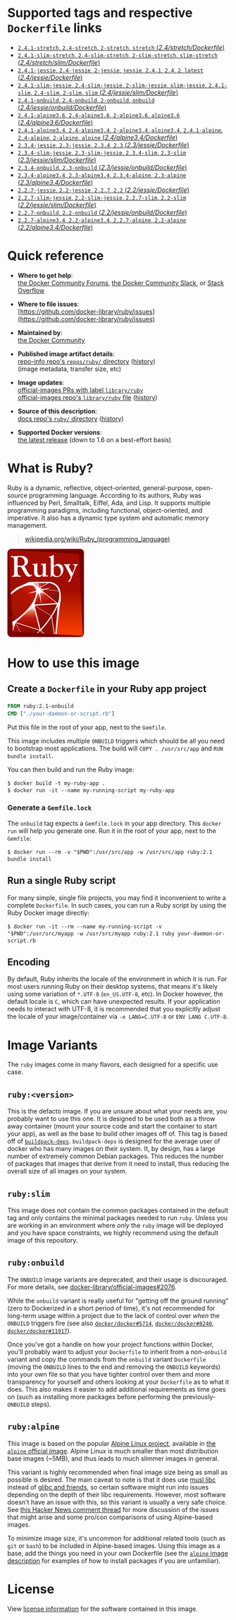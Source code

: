 <!--

********************************************************************************

WARNING:

    DO NOT EDIT "ruby/README.md"

    IT IS AUTO-GENERATED

    (from the other files in "ruby/" combined with a set of templates)

********************************************************************************

-->

# Supported tags and respective `Dockerfile` links

-	[`2.4.1-stretch`, `2.4-stretch`, `2-stretch`, `stretch` (*2.4/stretch/Dockerfile*)](https://github.com/docker-library/ruby/blob/627e55f6a1ec8d63b5c3671e25c70bdae412ef56/2.4/stretch/Dockerfile)
-	[`2.4.1-slim-stretch`, `2.4-slim-stretch`, `2-slim-stretch`, `slim-stretch` (*2.4/stretch/slim/Dockerfile*)](https://github.com/docker-library/ruby/blob/627e55f6a1ec8d63b5c3671e25c70bdae412ef56/2.4/stretch/slim/Dockerfile)
-	[`2.4.1-jessie`, `2.4-jessie`, `2-jessie`, `jessie`, `2.4.1`, `2.4`, `2`, `latest` (*2.4/jessie/Dockerfile*)](https://github.com/docker-library/ruby/blob/627e55f6a1ec8d63b5c3671e25c70bdae412ef56/2.4/jessie/Dockerfile)
-	[`2.4.1-slim-jessie`, `2.4-slim-jessie`, `2-slim-jessie`, `slim-jessie`, `2.4.1-slim`, `2.4-slim`, `2-slim`, `slim` (*2.4/jessie/slim/Dockerfile*)](https://github.com/docker-library/ruby/blob/627e55f6a1ec8d63b5c3671e25c70bdae412ef56/2.4/jessie/slim/Dockerfile)
-	[`2.4.1-onbuild`, `2.4-onbuild`, `2-onbuild`, `onbuild` (*2.4/jessie/onbuild/Dockerfile*)](https://github.com/docker-library/ruby/blob/a6918175fd506b46bf2d8f899f4faa40e72296fb/2.4/jessie/onbuild/Dockerfile)
-	[`2.4.1-alpine3.6`, `2.4-alpine3.6`, `2-alpine3.6`, `alpine3.6` (*2.4/alpine3.6/Dockerfile*)](https://github.com/docker-library/ruby/blob/627e55f6a1ec8d63b5c3671e25c70bdae412ef56/2.4/alpine3.6/Dockerfile)
-	[`2.4.1-alpine3.4`, `2.4-alpine3.4`, `2-alpine3.4`, `alpine3.4`, `2.4.1-alpine`, `2.4-alpine`, `2-alpine`, `alpine` (*2.4/alpine3.4/Dockerfile*)](https://github.com/docker-library/ruby/blob/627e55f6a1ec8d63b5c3671e25c70bdae412ef56/2.4/alpine3.4/Dockerfile)
-	[`2.3.4-jessie`, `2.3-jessie`, `2.3.4`, `2.3` (*2.3/jessie/Dockerfile*)](https://github.com/docker-library/ruby/blob/f9327a002f9f197843829ecccb3aeeec102034d0/2.3/jessie/Dockerfile)
-	[`2.3.4-slim-jessie`, `2.3-slim-jessie`, `2.3.4-slim`, `2.3-slim` (*2.3/jessie/slim/Dockerfile*)](https://github.com/docker-library/ruby/blob/f9327a002f9f197843829ecccb3aeeec102034d0/2.3/jessie/slim/Dockerfile)
-	[`2.3.4-onbuild`, `2.3-onbuild` (*2.3/jessie/onbuild/Dockerfile*)](https://github.com/docker-library/ruby/blob/a6918175fd506b46bf2d8f899f4faa40e72296fb/2.3/jessie/onbuild/Dockerfile)
-	[`2.3.4-alpine3.4`, `2.3-alpine3.4`, `2.3.4-alpine`, `2.3-alpine` (*2.3/alpine3.4/Dockerfile*)](https://github.com/docker-library/ruby/blob/f9327a002f9f197843829ecccb3aeeec102034d0/2.3/alpine3.4/Dockerfile)
-	[`2.2.7-jessie`, `2.2-jessie`, `2.2.7`, `2.2` (*2.2/jessie/Dockerfile*)](https://github.com/docker-library/ruby/blob/5f1f63541ced4c2c87e3441ce2d05a69b71a6912/2.2/jessie/Dockerfile)
-	[`2.2.7-slim-jessie`, `2.2-slim-jessie`, `2.2.7-slim`, `2.2-slim` (*2.2/jessie/slim/Dockerfile*)](https://github.com/docker-library/ruby/blob/5f1f63541ced4c2c87e3441ce2d05a69b71a6912/2.2/jessie/slim/Dockerfile)
-	[`2.2.7-onbuild`, `2.2-onbuild` (*2.2/jessie/onbuild/Dockerfile*)](https://github.com/docker-library/ruby/blob/a6918175fd506b46bf2d8f899f4faa40e72296fb/2.2/jessie/onbuild/Dockerfile)
-	[`2.2.7-alpine3.4`, `2.2-alpine3.4`, `2.2.7-alpine`, `2.2-alpine` (*2.2/alpine3.4/Dockerfile*)](https://github.com/docker-library/ruby/blob/5f1f63541ced4c2c87e3441ce2d05a69b71a6912/2.2/alpine3.4/Dockerfile)

# Quick reference

-	**Where to get help**:  
	[the Docker Community Forums](https://forums.docker.com/), [the Docker Community Slack](https://blog.docker.com/2016/11/introducing-docker-community-directory-docker-community-slack/), or [Stack Overflow](https://stackoverflow.com/search?tab=newest&q=docker)

-	**Where to file issues**:  
	[https://github.com/docker-library/ruby/issues](https://github.com/docker-library/ruby/issues)

-	**Maintained by**:  
	[the Docker Community](https://github.com/docker-library/ruby)

-	**Published image artifact details**:  
	[repo-info repo's `repos/ruby/` directory](https://github.com/docker-library/repo-info/blob/master/repos/ruby) ([history](https://github.com/docker-library/repo-info/commits/master/repos/ruby))  
	(image metadata, transfer size, etc)

-	**Image updates**:  
	[official-images PRs with label `library/ruby`](https://github.com/docker-library/official-images/pulls?q=label%3Alibrary%2Fruby)  
	[official-images repo's `library/ruby` file](https://github.com/docker-library/official-images/blob/master/library/ruby) ([history](https://github.com/docker-library/official-images/commits/master/library/ruby))

-	**Source of this description**:  
	[docs repo's `ruby/` directory](https://github.com/docker-library/docs/tree/master/ruby) ([history](https://github.com/docker-library/docs/commits/master/ruby))

-	**Supported Docker versions**:  
	[the latest release](https://github.com/docker/docker/releases/latest) (down to 1.6 on a best-effort basis)

# What is Ruby?

Ruby is a dynamic, reflective, object-oriented, general-purpose, open-source programming language. According to its authors, Ruby was influenced by Perl, Smalltalk, Eiffel, Ada, and Lisp. It supports multiple programming paradigms, including functional, object-oriented, and imperative. It also has a dynamic type system and automatic memory management.

> [wikipedia.org/wiki/Ruby_(programming_language)](https://en.wikipedia.org/wiki/Ruby_%28programming_language%29)

![logo](https://raw.githubusercontent.com/docker-library/docs/01c12653951b2fe592c1f93a13b4e289ada0e3a1/ruby/logo.png)

# How to use this image

## Create a `Dockerfile` in your Ruby app project

```dockerfile
FROM ruby:2.1-onbuild
CMD ["./your-daemon-or-script.rb"]
```

Put this file in the root of your app, next to the `Gemfile`.

This image includes multiple `ONBUILD` triggers which should be all you need to bootstrap most applications. The build will `COPY . /usr/src/app` and `RUN
bundle install`.

You can then build and run the Ruby image:

```console
$ docker build -t my-ruby-app .
$ docker run -it --name my-running-script my-ruby-app
```

### Generate a `Gemfile.lock`

The `onbuild` tag expects a `Gemfile.lock` in your app directory. This `docker run` will help you generate one. Run it in the root of your app, next to the `Gemfile`:

```console
$ docker run --rm -v "$PWD":/usr/src/app -w /usr/src/app ruby:2.1 bundle install
```

## Run a single Ruby script

For many simple, single file projects, you may find it inconvenient to write a complete `Dockerfile`. In such cases, you can run a Ruby script by using the Ruby Docker image directly:

```console
$ docker run -it --rm --name my-running-script -v "$PWD":/usr/src/myapp -w /usr/src/myapp ruby:2.1 ruby your-daemon-or-script.rb
```

## Encoding

By default, Ruby inherits the locale of the environment in which it is run. For most users running Ruby on their desktop systems, that means it's likely using some variation of `*.UTF-8` (`en_US.UTF-8`, etc). In Docker however, the default locale is `C`, which can have unexpected results. If your application needs to interact with UTF-8, it is recommended that you explicitly adjust the locale of your image/container via `-e LANG=C.UTF-8` or `ENV LANG C.UTF-8`.

# Image Variants

The `ruby` images come in many flavors, each designed for a specific use case.

## `ruby:<version>`

This is the defacto image. If you are unsure about what your needs are, you probably want to use this one. It is designed to be used both as a throw away container (mount your source code and start the container to start your app), as well as the base to build other images off of. This tag is based off of [`buildpack-deps`](https://registry.hub.docker.com/_/buildpack-deps/). `buildpack-deps` is designed for the average user of docker who has many images on their system. It, by design, has a large number of extremely common Debian packages. This reduces the number of packages that images that derive from it need to install, thus reducing the overall size of all images on your system.

## `ruby:slim`

This image does not contain the common packages contained in the default tag and only contains the minimal packages needed to run `ruby`. Unless you are working in an environment where *only* the `ruby` image will be deployed and you have space constraints, we highly recommend using the default image of this repository.

## `ruby:onbuild`

The `ONBUILD` image variants are deprecated, and their usage is discouraged. For more details, see [docker-library/official-images#2076](https://github.com/docker-library/official-images/issues/2076).

While the `onbuild` variant is really useful for "getting off the ground running" (zero to Dockerized in a short period of time), it's not recommended for long-term usage within a project due to the lack of control over *when* the `ONBUILD` triggers fire (see also [`docker/docker#5714`](https://github.com/docker/docker/issues/5714), [`docker/docker#8240`](https://github.com/docker/docker/issues/8240), [`docker/docker#11917`](https://github.com/docker/docker/issues/11917)).

Once you've got a handle on how your project functions within Docker, you'll probably want to adjust your `Dockerfile` to inherit from a non-`onbuild` variant and copy the commands from the `onbuild` variant `Dockerfile` (moving the `ONBUILD` lines to the end and removing the `ONBUILD` keywords) into your own file so that you have tighter control over them and more transparency for yourself and others looking at your `Dockerfile` as to what it does. This also makes it easier to add additional requirements as time goes on (such as installing more packages before performing the previously-`ONBUILD` steps).

## `ruby:alpine`

This image is based on the popular [Alpine Linux project](http://alpinelinux.org), available in [the `alpine` official image](https://hub.docker.com/_/alpine). Alpine Linux is much smaller than most distribution base images (~5MB), and thus leads to much slimmer images in general.

This variant is highly recommended when final image size being as small as possible is desired. The main caveat to note is that it does use [musl libc](http://www.musl-libc.org) instead of [glibc and friends](http://www.etalabs.net/compare_libcs.html), so certain software might run into issues depending on the depth of their libc requirements. However, most software doesn't have an issue with this, so this variant is usually a very safe choice. See [this Hacker News comment thread](https://news.ycombinator.com/item?id=10782897) for more discussion of the issues that might arise and some pro/con comparisons of using Alpine-based images.

To minimize image size, it's uncommon for additional related tools (such as `git` or `bash`) to be included in Alpine-based images. Using this image as a base, add the things you need in your own Dockerfile (see the [`alpine` image description](https://hub.docker.com/_/alpine/) for examples of how to install packages if you are unfamiliar).

# License

View [license information](https://www.ruby-lang.org/en/about/license.txt) for the software contained in this image.
